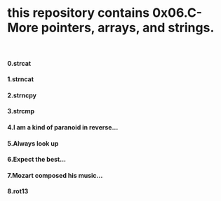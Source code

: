 <h1>this repository contains 0x06.C-More pointers, arrays, and strings.</h1>
<br>
<h4>0.strcat</h4>
<h4>1.strncat</h4>
<h4>2.strncpy</h4>
<h4>3.strcmp</h4>
<h4>4.I am a kind of paranoid in reverse...</4>
<h4>5.Always look up</h4>
<h4>6.Expect the best...</h4>
<h4>7.Mozart composed his music...</h4>
<h4>8.rot13</h4>
